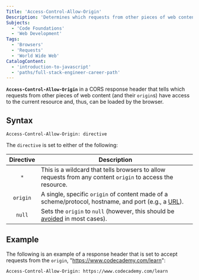 ```yaml
---
Title: 'Access-Control-Allow-Origin'
Description: 'Determines which requests from other pieces of web content have access to the current resource.'
Subjects:
  - 'Code Foundations'
  - 'Web Development'
Tags:
  - 'Browsers'
  - 'Requests'
  - 'World Wide Web'
CatalogContent:
  - 'introduction-to-javascript'
  - 'paths/full-stack-engineer-career-path'
---
```


**`Access-Control-Allow-Origin`** in a CORS response header that tells which requests from other pieces of web content (and their `origin`s) have access to the current resource and, thus, can be loaded by the browser.

## Syntax

```pseudo
Access-Control-Allow-Origin: directive
```

The `directive` is set to either of the following:

| Directive | Description                                                                                                                                                                           |
| :-------: | ------------------------------------------------------------------------------------------------------------------------------------------------------------------------------------- |
|    `*`    | This is a wildcard that tells browsers to allow requests from any content `origin` to access the resource.                                                                            |
| `origin`  | A single, specific `origin` of content made of a scheme/protocol, hostname, and port (e.g., a [URL](https://www.codecademy.com/resources/docs/general/url)).                          |
|  `null`   | Sets the `origin` to `null` (however, this should be [avoided](https://w3c.github.io/webappsec-cors-for-developers/#avoid-returning-access-control-allow-origin-null) in most cases). |

## Example

The following is an example of a response header that is set to accept requests from the `origin`, "https://www.codecademy.com/learn":

```shell
Access-Control-Allow-Origin: https://www.codecademy.com/learn
```
